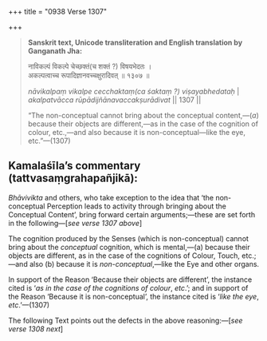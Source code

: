 +++
title = "0938 Verse 1307"

+++
> **Sanskrit text, Unicode transliteration and English translation by Ganganath Jha:** 
>
> नाविकल्पं विकल्पे चेच्छक्तं(च शक्तं ?) विषयभेदतः ।  
> अकल्पत्वाच्च रूपादिज्ञानवच्चक्षुरादिवत् ॥ १३०७ ॥ 
>
> *nāvikalpaṃ vikalpe cecchaktaṃ(ca śaktaṃ ?) viṣayabhedataḥ* \|  
> *akalpatvācca rūpādijñānavaccakṣurādivat* \|\| 1307 \|\| 
>
> “The non-conceptual cannot bring about the conceptual content,—(*a*) because their objects are different,—as in the case of the cognition of colour, etc.,—and also because it is non-conceptual—like the eye, etc.”—(1307)



## Kamalaśīla’s commentary (tattvasaṃgrahapañjikā):

*Bhāvivikta* and others, who take exception to the idea that ‘the non-conceptual Perception leads to activity through bringing about the Conceptual Content’, bring forward certain arguments;—these are set forth in the following—[*see verse 1307 above*]

The cognition produced by the Senses (which is non-conceptual) cannot bring about the *conceptual* cognition, which is mental,—(a) because their objects are different, as in the case of the cognitions of Colour, Touch, etc.;—and also (b) because it is *non-conceptual*,—like the Eye and other organs.

In support of the Reason ‘Because their objects are different’, the instance cited is ‘*as in the case of the cognitions of colour*, *etc*.’; and in support of the Reason ‘Because it is non-conceptual’, the instance cited is ‘*like the eye*, *etc*.’—(1307)

The following Text points out the defects in the above reasoning:—[*see verse 1308 next*]


